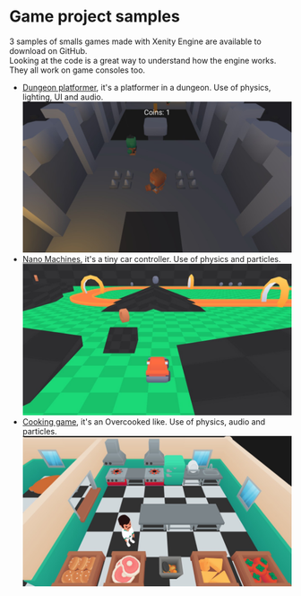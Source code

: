 # Game project samples

3 samples of smalls games made with Xenity Engine are available to download on GitHub.<br>
Looking at the code is a great way to understand how the engine works.<br>
They all work on game consoles too.<br>

- [Dungeon platformer](https://github.com/Fewnity/Dungeon_Xenity_Game), it's a platformer in a dungeon. Use of physics, lighting, UI and audio.<br>
![image](images/dungeon.jpg)
- [Nano Machines](https://github.com/Fewnity/Nano-Machine), it's a tiny car controller. Use of physics and particles.<br>
![image](images/nano_machines.jpg)
- [Cooking game](https://github.com/Fewnity/Cook_Xenity_Game), it's an Overcooked like. Use of physics, audio and particles.<br>
![image](images/cooking_game.jpg)